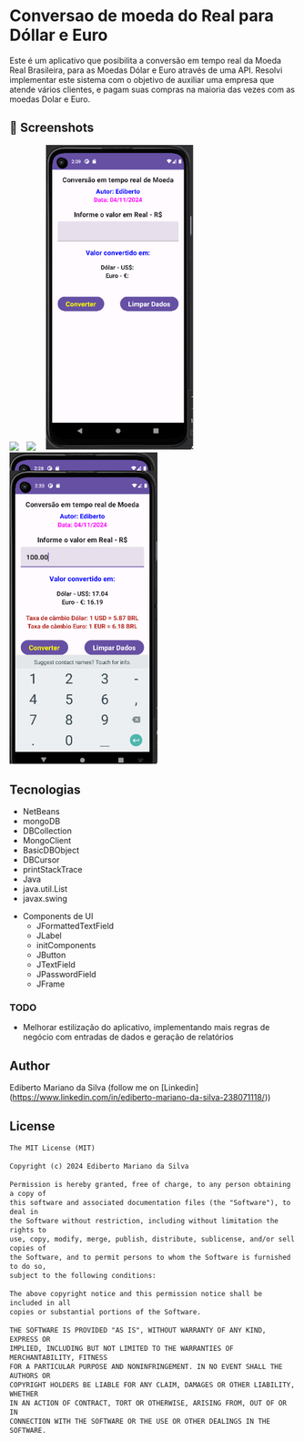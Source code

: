 # Conversao de moeda do Real para Dóllar e Euro
Este é um aplicativo que posibilita a conversão em tempo real da Moeda Real Brasileira, para as Moedas Dólar e Euro através de uma API. Resolvi implementar este sistema com o objetivo de auxiliar uma empresa que atende vários clientes, e pagam suas compras na maioria das vezes com as moedas Dolar e Euro.


## :camera_flash: Screenshots
<!-- You can add more screenshots here if you like -->
<img src="/projetomongoDB/imagens/foto01.png" width="260">&emsp;<img src="/projetomongoDB/imagens/foto02.png" width="260">&emsp;
<img src="https://github.com/Ediberto/Conversao-de-moeda/raw/main/imagem01.png" width="260">&emsp;
<img src="https://github.com/Ediberto/Conversao-de-moeda/raw/main/imagem02.png" width="260">&emsp;

## Tecnologias
* NetBeans
* mongoDB
* DBCollection
* MongoClient
* BasicDBObject
* DBCursor
* printStackTrace
* Java
* java.util.List
* javax.swing
  
- Components de UI
    - JFormattedTextField
    - JLabel
    - initComponents
    - JButton
    - JTextField
    - JPasswordField
    - JFrame
    
### TODO
- Melhorar estilização do aplicativo, implementando mais regras de negócio com entradas de dados e geração de relatórios

## Author
Ediberto Mariano da Silva (follow me on [Linkedin] (https://www.linkedin.com/in/ediberto-mariano-da-silva-238071118/))

## License
```
The MIT License (MIT)

Copyright (c) 2024 Ediberto Mariano da Silva

Permission is hereby granted, free of charge, to any person obtaining a copy of
this software and associated documentation files (the "Software"), to deal in
the Software without restriction, including without limitation the rights to
use, copy, modify, merge, publish, distribute, sublicense, and/or sell copies of
the Software, and to permit persons to whom the Software is furnished to do so,
subject to the following conditions:

The above copyright notice and this permission notice shall be included in all
copies or substantial portions of the Software.

THE SOFTWARE IS PROVIDED "AS IS", WITHOUT WARRANTY OF ANY KIND, EXPRESS OR
IMPLIED, INCLUDING BUT NOT LIMITED TO THE WARRANTIES OF MERCHANTABILITY, FITNESS
FOR A PARTICULAR PURPOSE AND NONINFRINGEMENT. IN NO EVENT SHALL THE AUTHORS OR
COPYRIGHT HOLDERS BE LIABLE FOR ANY CLAIM, DAMAGES OR OTHER LIABILITY, WHETHER
IN AN ACTION OF CONTRACT, TORT OR OTHERWISE, ARISING FROM, OUT OF OR IN
CONNECTION WITH THE SOFTWARE OR THE USE OR OTHER DEALINGS IN THE SOFTWARE.
```

